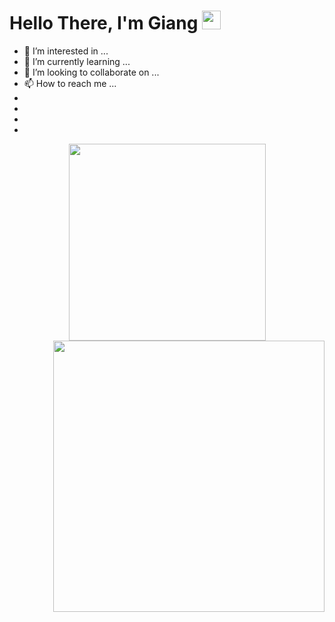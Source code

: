 <h1 align="left"><strong> Hello There, I'm Giang</strong>      <img src="https://gifdb.com/images/high/pepe-frog-meme-close-laptop-sad-crying-2n8rrdrgpx2e3znb.gif" width="30px"></h1>

- 👀 I’m interested in ...
- 🌱 I’m currently learning ...
- 💞️ I’m looking to collaborate on ...
- 📫 How to reach me ...
-
-
-
-

<!---
giangtx/giangtx is a ✨ special ✨ 
--->
<div align=center>
  <a href="#">
    <img width="315" align="center" src="https://github-readme-stats.vercel.app/api/top-langs/?username=giangtx&hide=c%23,powershell,Mathematica,Ruby,Objective-C,Objective-C%2b%2b,Cuda&title_color=61dafb&text_color=ffffff&icon_color=61dafb&bg_color=20232a&langs_count=8&layout=compact&border_color=61dafb&hide_border=true" />
  </a>
  <a href="#">
    <img align="right" width="434" src="https://github-readme-stats.vercel.app/api?username=giangtx&show_icons=true&theme=react&border_color=61dafb&hide_border=true" />
  </a>
</div>
